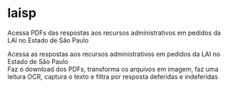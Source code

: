 # laisp
Acessa PDFs das respostas aos recursos administrativos em pedidos da LAI no Estado de São Paulo

Acessa as respostas aos recursos administrativos em pedidos da LAI no Estado de São Paulo <br>
Faz o download dos PDFs, transforma os arquivos em imagem, faz uma leitura OCR, captura o texto e filtra por resposta deferidas e indeferidas
